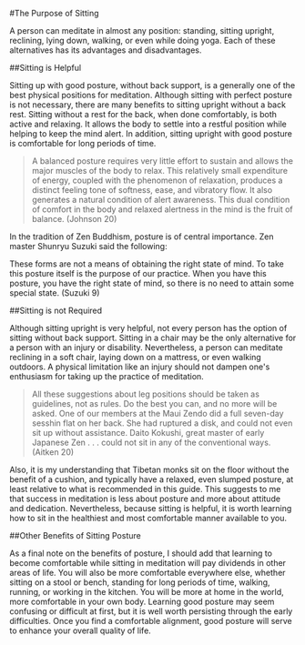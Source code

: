 #The Purpose of Sitting

A person can meditate in almost any position: standing, sitting upright, reclining, lying down, walking, or even while doing yoga. Each of these alternatives has its advantages and disadvantages. 

##Sitting is Helpful

Sitting up with good posture, without back support, is a generally one of the best physical positions for meditation. Although sitting with perfect posture is not necessary, there are many benefits to sitting upright without a back rest. Sitting without a rest for the back, when done comfortably, is both active and relaxing. It allows the body to settle into a restful position while helping to keep the mind alert. In addition, sitting upright with good posture is comfortable for long periods of time.

>A balanced posture requires very little effort to sustain and allows the major muscles of the body to relax. This relatively small expenditure of energy, coupled with the phenomenon of relaxation, produces a distinct feeling tone of softness, ease, and vibratory flow. It also generates a natural condition of alert awareness. This dual condition of comfort in the body and relaxed alertness in the mind is the fruit of balance. (Johnson 20)

In the tradition of Zen Buddhism, posture is of central importance. Zen master Shunryu Suzuki said the following:

>
These forms are not a means of obtaining the right state of mind. To take this posture itself is the purpose of our practice. When you have this posture, you have the right state of mind, so there is no need to attain some special state. (Suzuki 9)

##Sitting is not Required

Although sitting upright is very helpful, not every person has the option of sitting without back support. Sitting in a chair may be the only alternative for a person with an injury or disability. Nevertheless, a person can meditate reclining in a soft chair, laying down on a mattress, or even walking outdoors. A physical limitation like an injury should not dampen one's enthusiasm for taking up the practice of meditation. 

>All these suggestions about leg positions should be taken as guidelines, not as rules. Do the best you can, and no more will be asked. One of our members at the Maui Zendo did a full seven-day sesshin flat on her back. She had ruptured a disk, and could not even sit up without assistance. Daito Kokushi, great master of early Japanese Zen . . . could not sit in any of the conventional ways. (Aitken 20)

Also, it is my understanding that Tibetan monks sit on the floor without the benefit of a cushion, and typically have a relaxed, even slumped posture, at least relative to what is recommended in this guide. This suggests to me that success in meditation is less about posture and more about attitude and dedication. Nevertheless, because sitting is helpful, it is worth learning how to sit in the healthiest and most comfortable manner available to you.

##Other Benefits of Sitting Posture

As a final note on the benefits of posture, I should add that learning to become comfortable while sitting in meditation will pay dividends in other areas of life. You will also be more comfortable everywhere else, whether sitting on a stool or bench, standing for long periods of time, walking, running, or working in the kitchen. You will be more at home in the world, more comfortable in your own body. Learning good posture may seem confusing or difficult at first, but it is well worth persisting through the early difficulties. Once you find a comfortable alignment, good posture will serve to enhance your overall quality of life. 
